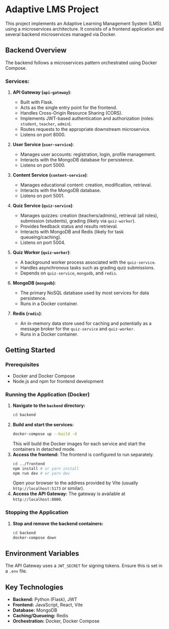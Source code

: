 # Adaptive LMS Project

This project implements an Adaptive Learning Management System (LMS) using a microservices architecture. It consists of a frontend application and several backend microservices managed via Docker.

## Backend Overview

The backend follows a microservices pattern orchestrated using Docker Compose.

### Services:

1.  **API Gateway (`api-gateway`)**:
    *   Built with Flask.
    *   Acts as the single entry point for the frontend.
    *   Handles Cross-Origin Resource Sharing (CORS).
    *   Implements JWT-based authentication and authorization (roles: `student`, `teacher`, `admin`).
    *   Routes requests to the appropriate downstream microservice.
    *   Listens on port 8000.

2.  **User Service (`user-service`)**:
    *   Manages user accounts: registration, login, profile management.
    *   Interacts with the MongoDB database for persistence.
    *   Listens on port 5000.

3.  **Content Service (`content-service`)**:
    *   Manages educational content: creation, modification, retrieval.
    *   Interacts with the MongoDB database.
    *   Listens on port 5001.

4.  **Quiz Service (`quiz-service`)**:
    *   Manages quizzes: creation (teachers/admins), retrieval (all roles), submission (students), grading (likely via `quiz-worker`).
    *   Provides feedback status and results retrieval.
    *   Interacts with MongoDB and Redis (likely for task queueing/caching).
    *   Listens on port 5004.

5.  **Quiz Worker (`quiz-worker`)**:
    *   A background worker process associated with the `quiz-service`.
    *   Handles asynchronous tasks such as grading quiz submissions.
    *   Depends on `quiz-service`, `mongodb`, and `redis`.

6.  **MongoDB (`mongodb`)**:
    *   The primary NoSQL database used by most services for data persistence.
    *   Runs in a Docker container.

7.  **Redis (`redis`)**:
    *   An in-memory data store used for caching and potentially as a message broker for the `quiz-service` and `quiz-worker`.
    *   Runs in a Docker container.

## Getting Started

### Prerequisites

*   Docker and Docker Compose
*   Node.js and npm for frontend development

### Running the Application (Docker)

1.  **Navigate to the `backend` directory:**
    ```bash
    cd backend
    ```
2.  **Build and start the services:**
    ```bash
    docker-compose up --build -d
    ```
    This will build the Docker images for each service and start the containers in detached mode.
3.  **Access the frontend:** The frontend is configured to run separately. 
    ```bash
    cd ../frontend
    npm install # or yarn install
    npm run dev # or yarn dev
    ```
    Open your browser to the address provided by Vite (usually `http://localhost:5173` or similar).
4.  **Access the API Gateway:** The gateway is available at `http://localhost:8000`.

### Stopping the Application

1.  **Stop and remove the backend containers:**
    ```bash
    cd backend
    docker-compose down
    ```

## Environment Variables

The API Gateway uses a `JWT_SECRET` for signing tokens. Ensure this is set in a `.env` file.

## Key Technologies

*   **Backend:** Python (Flask), JWT
*   **Frontend:** JavaScript, React, Vite
*   **Database:** MongoDB
*   **Caching/Queueing:** Redis
*   **Orchestration:** Docker, Docker Compose 
